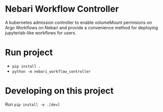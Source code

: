 # Nebari Workflow Controller
A kubernetes admission controller to enable volumeMount permisions on Argo Workflows on Nebari and provide a convenience method for deploying jupyterlab-like workflows for users.

# Run project
- `pip install .`
- `python -m nebari_workflow_controller`

# Developing on this project
Run `pip install -e .[dev]`
